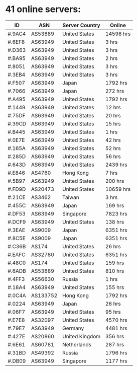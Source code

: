 # 41 online servers:

| ID | ASN | Server Country | Online |
| ------ | ------ | ------ | ------ |
| #.9AC4 | AS53889 | United States | 14598 hrs |
| #.6EF8 | AS63949 | United States | 3 hrs |
| #.D363 | AS63949 | United States | 3 hrs |
| #.BA95 | AS63949 | United States | 2 hrs |
| #.8051 | AS63949 | United States | 3 hrs |
| #.3EB4 | AS63949 | United States | 3 hrs |
| #.F507 | AS63949 | Japan | 1792 hrs |
| #.7066 | AS63949 | Japan | 272 hrs |
| #.A495 | AS63949 | United States | 1792 hrs |
| #.1449 | AS63949 | United States | 12 hrs |
| #.75DF | AS63949 | United States | 20 hrs |
| #.39CD | AS63949 | United States | 15 hrs |
| #.B445 | AS63949 | United States | 1 hrs |
| #.0E7E | AS63949 | United States | 42 hrs |
| #.165A | AS63949 | United States | 52 hrs |
| #.285D | AS63949 | United States | 56 hrs |
| #.643D | AS63949 | United States | 2439 hrs |
| #.E846 | AS4760 | Hong Kong | 7 hrs |
| #.5B97 | AS63949 | United States | 200 hrs |
| #.FD9D | AS20473 | United States | 10659 hrs |
| #.21CE | AS3462 | Taiwan | 3 hrs |
| #.455C | AS63949 | Japan | 169 hrs |
| #.DF53 | AS63949 | Singapore | 7823 hrs |
| #.DCF9 | AS63949 | United States | 138 hrs |
| #.3EAE | AS9009 | Japan | 6351 hrs |
| #.8C5E | AS9009 | Japan | 6351 hrs |
| #.C36B | AS174 | United States | 26 hrs |
| #.EAFC | AS32780 | United States | 6351 hrs |
| #.48C0 | AS174 | United States | 159 hrs |
| #.6ADB | AS53889 | United States | 810 hrs |
| #.4FF3 | AS56630 | Russia | 1 hrs |
| #.18A4 | AS63949 | United States | 155 hrs |
| #.0C4A | AS133752 | Hong Kong | 1792 hrs |
| #.0224 | AS63949 | Japan | 26 hrs |
| #.06F7 | AS63949 | United States | 95 hrs |
| #.E7E8 | AS32097 | United States | 4570 hrs |
| #.79E7 | AS63949 | Germany | 4481 hrs |
| #.427E | AS20860 | United Kingdom | 356 hrs |
| #.6E61 | AS60781 | Netherlands | 287 hrs |
| #.31BD | AS49392 | Russia | 1796 hrs |
| #.DB09 | AS63949 | Singapore | 1177 hrs |

